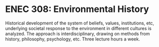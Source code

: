 # ENEC 308: Environmental History

Historical development of the system of beliefs, values, institutions, etc, underlying societal response to the environment in different cultures is analyzed. The approach is interdisciplinary, drawing on methods from history, philosophy, psychology, etc. Three lecture hours a week.